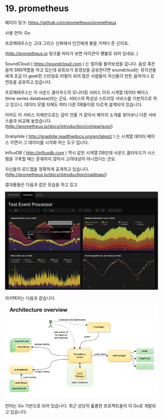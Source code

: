 # 19. prometheus

페이지 링크: https://github.com/prometheus/prometheus

사용 언어: Go

프로메테우스는 고대 그리스 신화에서 인간에게 불을 가져다 준 신이죠. 

(http://prometheus.io 링크를 따라가 보면 아이콘이 횃불로 되어 있네요. )

SoundCloud ( https://soundcloud.com ) 는 많이들 들어보셨을 겁니다. 음성 혹은 음악 SNS역할을 하고 있는데 유튜브가 동영상을 공유한다면 soundcloud는 뮤지션들에게 조금 더 geek한 스타일로 어필이 되어 많은 사람들이 자신들이 만든 음악이나 강연등을 공유하고 있습니다.

프로메테우스는 이 사운드 클라우드의 모니터링 서비스 이자 시계열 데이타 베이스(time series database)라는 군요. 서비스의 특성상 스트리밍 서비스를 기본적으로 하고 있으니, 데이타 모델 자체도 여타 다른 DB들이랑 다르게 설계되어 있습니다. 

아마도 이 서비스 자체만으로는 감이 안올 거 같아서 페이지 소개를 찾아보니 다른 서비스들과 비교해 놓았습니다.(http://prometheus.io/docs/introduction/comparison/) 

Grahphite ( http://graphite.readthedocs.org/en/latest/ ) 는 시계열 데이타 베이스 이면서 그 데이타를 시각화 하는 도구 입니다.

InfluxDB ( http://influxdb.com ) 역시 같은 시계열 DB인데 사운드 클라우드가 시스템을 구축할 때는 존재하지 않아서 고려대상이 아니었다는 군요.

자신들의 로드맵을 정확하게 공개하고 있습니다.(http://prometheus.io/docs/introduction/roadmap/)

결과물들은 다음과 같은 모습을 하고 있고

![이미지1](img/002$19.png)

아키텍처는 다음과 같습니다.

![이미지2](img/002$19$2.png)

언어는 Go 기반으로 되어 있습니다. 최근 상당히 훌륭한 프로젝트들이 이 Go로 개발되고 있습니다.

